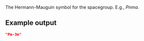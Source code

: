 The Hermann-Mauguin symbol for the spacegroup. E.g., *Pnma*.

## Example output

```json
"Pm-3m"
```

